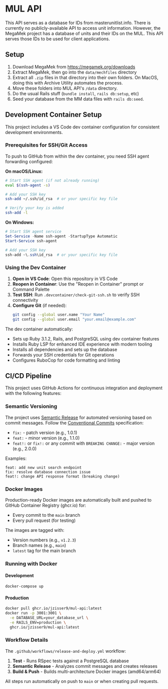 # MUL API

This API serves as a database for IDs from masterunitlist.info. There is currently no publicly-available API to access 
unit information. However, the MegaMek project has a database of units and their IDs on the MUL. This API serves those 
IDs to be used for client applications. 

## Setup

1. Download MegaMek from https://megamek.org/downloads
2. Extract MegaMek, then go into the `data/mechfiles` directory
3. Extract all `.zip` files in that directory into their own folders. On MacOS, doing this with Archive Utility 
   automates the process.
4. Move these folders into MUL API's `/data` directory.
5. Do the usual Rails stuff (`bundle install`, `rails db:setup`, etc)
6. Seed your database from the MM data files with `rails db:seed`.

## Development Container Setup

This project includes a VS Code dev container configuration for consistent development environments.

### Prerequisites for SSH/Git Access

To push to GitHub from within the dev container, you need SSH agent forwarding configured:

**On macOS/Linux:**
```bash
# Start SSH agent (if not already running)
eval $(ssh-agent -s)

# Add your SSH key
ssh-add ~/.ssh/id_rsa  # or your specific key file

# Verify your key is added
ssh-add -l
```

**On Windows:**
```powershell
# Start SSH agent service
Set-Service -Name ssh-agent -StartupType Automatic
Start-Service ssh-agent

# Add your SSH key
ssh-add ~\.ssh\id_rsa  # or your specific key file
```

### Using the Dev Container

1. **Open in VS Code**: Open this repository in VS Code
2. **Reopen in Container**: Use the "Reopen in Container" prompt or Command Palette
3. **Test SSH**: Run `.devcontainer/check-git-ssh.sh` to verify SSH connectivity
4. **Configure Git** (if needed):
   ```bash
   git config --global user.name "Your Name"
   git config --global user.email "your.email@example.com"
   ```

The dev container automatically:
- Sets up Ruby 3.1.2, Rails, and PostgreSQL using dev container features
- Installs Ruby LSP for enhanced IDE experience with modern tooling
- Installs all dependencies and sets up the database
- Forwards your SSH credentials for Git operations
- Configures RuboCop for code formatting and linting

## CI/CD Pipeline

This project uses GitHub Actions for continuous integration and deployment with the following features:

### Semantic Versioning
The project uses [Semantic Release](https://semantic-release.gitbook.io/) for automated versioning based on commit messages. Follow the [Conventional Commits](https://www.conventionalcommits.org/) specification:

- `fix:` - patch version (e.g., 1.0.1)
- `feat:` - minor version (e.g., 1.1.0) 
- `feat!:` or `fix!:` or any commit with `BREAKING CHANGE:` - major version (e.g., 2.0.0)

Examples:
```
feat: add new unit search endpoint
fix: resolve database connection issue
feat!: change API response format (breaking change)
```

### Docker Images
Production-ready Docker images are automatically built and pushed to GitHub Container Registry (ghcr.io) for:
- Every commit to the `main` branch
- Every pull request (for testing)

The images are tagged with:
- Version numbers (e.g., `v1.2.3`)
- Branch names (e.g., `main`)
- `latest` tag for the main branch

### Running with Docker

#### Development
```bash
docker-compose up
```

#### Production
```bash
docker pull ghcr.io/jzisser9/mul-api:latest
docker run -p 3001:3001 \
  -e DATABASE_URL=your_database_url \
  -e RAILS_ENV=production \
  ghcr.io/jzisser9/mul-api:latest
```

### Workflow Details

The `.github/workflows/release-and-deploy.yml` workflow:
1. **Test** - Runs RSpec tests against a PostgreSQL database
2. **Semantic Release** - Analyzes commit messages and creates releases
3. **Build & Push** - Builds multi-architecture Docker images (amd64/arm64)

All steps run automatically on push to `main` or when creating pull requests.